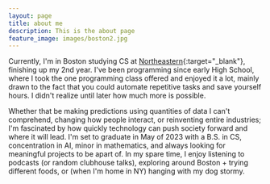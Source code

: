 ```yaml
---
layout: page
title: about me
description: This is the about page
feature_image: images/boston2.jpg
---
```


Currently, I'm in Boston studying CS at [Northeastern](https://www.northeastern.edu/){:target="_blank"}, finishing up my 2nd year. I've been programming since early High School, where I took the one programming class offered and enjoyed it a lot, mainly drawn to the fact that you could automate repetitive tasks and save yourself hours. I didn't realize until later how much more is possible. 

Whether that be making predictions using quantities of data I can't comprehend, changing how people interact, or reinventing entire industries; I'm fascinated by how quickly technology can push society forward and where it will lead. I'm set to graduate in May of 2023 with a B.S. in CS, concentration in AI, minor in mathematics, and always looking for meaningful projects to be apart of. In my spare time, I enjoy listening to podcasts (or random clubhouse talks), exploring around Boston + trying different foods, or (when I'm home in NY) hanging with my dog stormy.
